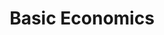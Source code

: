 ---
title: "Basic Economics"
showDate: false
draft: false
tags: ["classic","poem"]
link: "https://www.amazon.com/Basic-Economics-Thomas-Sowell/dp/0465060730/ref=sr_1_1?ie=UTF8&qid=1534804907&sr=8-1&keywords=basic+economics+thomas+sowell"
target: "_blank"
read: ""
---